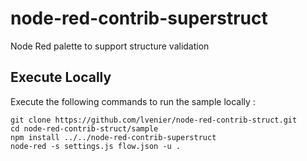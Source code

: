 # node-red-contrib-superstruct
Node Red palette to support structure validation

## Execute Locally

Execute the following commands to run the sample locally :
```
git clone https://github.com/lvenier/node-red-contrib-struct.git
cd node-red-contrib-struct/sample
npm install ../../node-red-contrib-superstruct
node-red -s settings.js flow.json -u .
```
